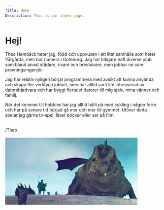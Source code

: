```yaml
---
Title: Home
Description: This is our index page.
---
```


Hej!
==========================

 Theo Hembäck heter jag, född och uppvuxen i ett litet samhälle som heter Vårgårda, men bor numera i Göteborg. Jag har tidigare haft diverse jobb som bland annat städare, rivare och brevbärare, men jobbar nu som provningsingenjör.

Jag har relativ nyligen börjat programmera med avsikt att kunna använda och skapa fler verktyg i jobbet, men har alltid varit lite intresserad av datorshårdvara och har byggt flertalet datorer till mig själv, mina vänner och familj.

När det kommer till hobbies har jag alltid hållt på med cykling i någon form och har på senare tid börjad gå mer och mer till gymmet. Utöver detta spelar jag gärna tv-spel, läser böcker eller ser på film.

<br>
/Theo 
<br><br>
<img src="assets\img\katla.jpg" alt="Katladraken">
